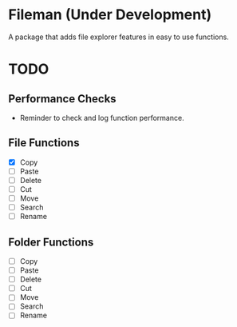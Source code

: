# Fileman (**Under Development**)

A package that adds file explorer features in easy to use functions.

# TODO

## Performance Checks
  - Reminder to check and log function performance.

## File Functions
- [x] Copy
- [ ] Paste
- [ ] Delete
- [ ] Cut
- [ ] Move
- [ ] Search
- [ ] Rename

## Folder Functions
- [ ] Copy
- [ ] Paste
- [ ] Delete
- [ ] Cut
- [ ] Move
- [ ] Search
- [ ] Rename
